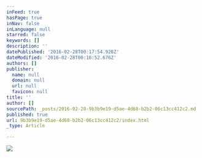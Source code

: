 ```yaml
---
inFeed: true
hasPage: true
inNav: false
inLanguage: null
starred: false
keywords: []
description: ''
datePublished: '2016-02-28T00:17:54.928Z'
dateModified: '2016-02-28T00:16:52.676Z'
authors: []
publisher:
  name: null
  domain: null
  url: null
  favicon: null
title: ''
author: []
sourcePath: _posts/2016-02-28-9b3b9e19-d5ae-4d68-b2b2-06c13cc412c2.md
published: true
url: 9b3b9e19-d5ae-4d68-b2b2-06c13cc412c2/index.html
_type: Article

---
```

![](https://the-grid-user-content.s3-us-west-2.amazonaws.com/13535079-2afc-4246-a2bd-e21108db046f.png)